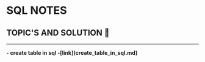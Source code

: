 # SQL NOTES

## TOPIC'S AND SOLUTION 💛
<hr>

<strong>
- create table in sql -[link](create_table_in_sql.md)
</strong>
